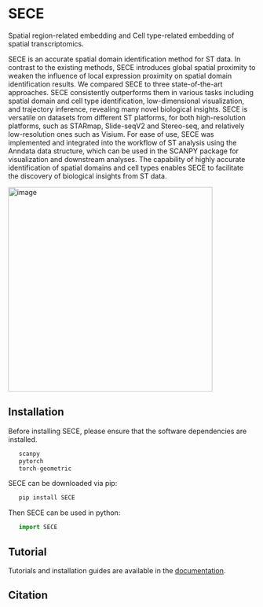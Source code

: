 # SECE
Spatial region-related embedding and Cell type-related embedding of spatial transcriptomics.

SECE is an accurate spatial domain identification method for ST data. In contrast to the existing methods, SECE introduces global spatial proximity to weaken the influence of local expression proximity on spatial domain identification results. We compared SECE to three state-of-the-art approaches. SECE consistently outperforms them in various tasks including spatial domain and cell type identification, low-dimensional visualization, and trajectory inference, revealing many novel biological insights. SECE is versatile on datasets from different ST platforms, for both high-resolution platforms, such as STARmap, Slide-seqV2 and Stereo-seq, and relatively low-resolution ones such as Visium. For ease of use, SECE was implemented and integrated into the workflow of ST analysis using the Anndata data structure, which can be used in the SCANPY package for visualization and downstream analyses. The capability of highly accurate identification of spatial domains and cell types enables SECE to facilitate the discovery of biological insights from ST data.

<img width="416" alt="image" src="https://github.com/yuyuanyuana/SECE/assets/53144397/33a1708c-7255-4fe8-9bbc-f882b453ab09">

## Installation

Before installing SECE, please ensure that the software dependencies are installed.

```python
   scanpy
   pytorch
   torch-geometric
```
SECE can be downloaded via pip:

```python
   pip install SECE
```
Then SECE can be used in python:

```python
   import SECE
```
## Tutorial

Tutorials and installation guides are available in
    the [documentation](https://sece-tutorial.readthedocs.io/en/latest/index.html).

## Citation
